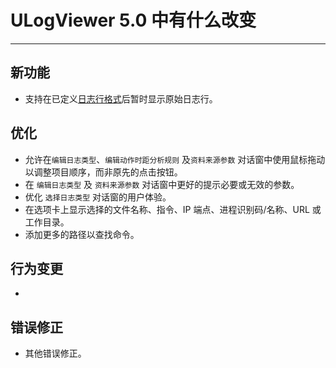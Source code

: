 ﻿# ULogViewer 5.0 中有什么改变
 ---

## 新功能
+ 支持在已定义[日志行格式](https://carinastudio.azurewebsites.net/ULogViewer/HowToReadAndParseLogs#LogPatterns)后暂时显示原始日志行。

## 优化
+ 允许在```编辑日志类型```、```编辑动作时距分析规则``` 及```资料来源参数``` 对话窗中使用鼠标拖动以调整项目顺序，而非原先的点击按钮。
+ 在 ```编辑日志类型``` 及 ```资料来源参数``` 对话窗中更好的提示必要或无效的参数。
+ 优化 ```选择日志类型``` 对话窗的用户体验。
+ 在选项卡上显示选择的文件名称、指令、IP 端点、进程识别码/名称、URL 或工作目录。
+ 添加更多的路径以查找命令。

## 行为变更
+ 

## 错误修正
+ 其他错误修正。